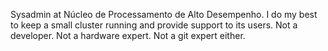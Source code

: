 Sysadmin at Núcleo de Processamento de Alto Desempenho.
I do my best to keep a small cluster running and provide support to its users.
Not a developer. Not a hardware expert. Not a git expert either.
